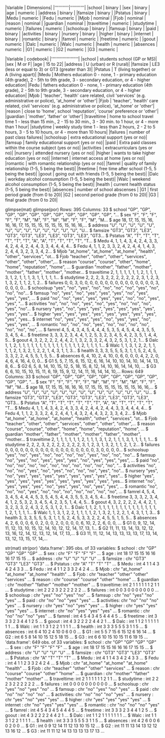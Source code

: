 |Variable   | Dimensions|
|'''''''''''|'''''''''''|
|school     | binary    |
|sex        | binary    |
|age        | numeric   |
|address    | binary    |
|famsize    | binary    |
|Pstatus    | binary    |
|Medu       | numeric   |
|Fedu       | numeric   |
|Mjob       | nominal   |
|Fjob       | nominal   |
|reason     | nominal   |
|guardian   | nominal   |
|traveltime | numeric   |
|studytime  | numeric   |
|failures   | numeric   |
|schoolsup  | binary    |
|famsup     | binary    |
|paid       | binary    |
|activities | binary    |
|nursery    | binary    |
|higher     | binary    |
|internet   | binary    |
|romantic   | binary    |
|famrel     | numeric   |
|freetime   | numeric   |
|goout      | numeric   |
|Dalc       | numeric   |
|Walc       | numeric   |
|health     | numeric   |
|absences   | numeric   |
|G1         | numeric   |
|G2         | numeric   |
|G3         | numeric   |


|Variable | codebook|
|'''''''''''''''''''''|
|school | students school (GP or MS)|
|sex | M or F|
|age | 15 to 22|
|address | U (urban) or R (rural)|
|famsize | LE3 (less or equal to 3) or GT3 (greater than 3)|
|Pstatus | T (living together) or A (living apart)|
|Medu | Mothers education  0 - none, 1 - primary education (4th grade), 2 - 5th to 9th grade, 3 - secondary education, or 4 - higher education|
|Fedu | fathers education  0 - none, 1 - primary education (4th grade), 2 - 5th to 9th grade, 3 - secondary education, or 4 - higher education|
|Mjob | 'teacher', 'health' care related, civil 'services' (e.g. administrative or police), 'at_home' or 'other'|
|Fjob | 'teacher', 'health' care related, civil 'services' (e.g. administrative or police), 'at_home' or 'other'|
|reason | close to 'home', school 'reputation', 'course' preference or 'other'|
|guardian | 'mother', 'father' or 'other'|
|traveltime | home to school travel time 1 - less than 15 min., 2 - 15 to 30 min., 3 - 30 min. to 1 hour, or 4 - more than 1 hour|
|studytime | weekly study time 1 - less than 2 hours, 2 - 2 to 5 hours, 3 - 5 to 10 hours, or 4 - more than 10 hours|
|failures | number of past class failures|
|schoolsup | extra educational support (yes or no)|
|famsup | family educational support (yes or no)|
|paid | Extra paid classes within the course subject (yes or no)|
|activities | extracurriculars (yes or no)|
|nursery | attended nursery (yes or no)|
|higher | wants to take higher education (yes or no)|
|internet | internet access at home (yes or no)|
|romantic | with romantic relationship (yes or no)|
|famrel | quality of family relationship (1-5, 5 being the best)|
|freetime | free time after school (1-5, 5 being the best)|
|goout | going out with friends (1-5, 5 being the best)|
|Dalc | workday alcohol consumption (1-5, 5 being the best)|
|Walc | weekend alcohol consumption (1-5, 5 being the best)|
|health | current health status (1-5, 5 being the best)|
|absences | number of school abscenses |
|G1 | first period grade (from 0 to 20)|
|G2 | second period grade (from 0 to 20)|
|G3 | final grade (from 0 to 20)|


glimpse(mat)
glimpse(por)
Rows: 395
Columns: 33
$ school     <chr> "GP", "GP", "GP", "GP", "GP", "GP", "GP", "GP", "GP", "GP", "GP", "...
$ sex        <chr> "F", "F", "F", "F", "F", "M", "M", "F", "M", "M", "F", "F", "M", "M...
$ age        <int> 18, 17, 15, 15, 16, 16, 16, 17, 15, 15, 15, 15, 15, 15, 15, 16, 16,...
$ address    <chr> "U", "U", "U", "U", "U", "U", "U", "U", "U", "U", "U", "U", "U", "U...
$ famsize    <chr> "GT3", "GT3", "LE3", "GT3", "GT3", "LE3", "LE3", "GT3", "LE3", "GT3...
$ Pstatus    <chr> "A", "T", "T", "T", "T", "T", "T", "A", "A", "T", "T", "T", "T", "T...
$ Medu       <int> 4, 1, 1, 4, 3, 4, 2, 4, 3, 3, 4, 2, 4, 4, 2, 4, 4, 3, 3, 4, 4, 4, 4...
$ Fedu       <int> 4, 1, 1, 2, 3, 3, 2, 4, 2, 4, 4, 1, 4, 3, 2, 4, 4, 3, 2, 3, 3, 4, 2...
$ Mjob       <chr> "at_home", "at_home", "at_home", "health", "other", "services", "ot...
$ Fjob       <chr> "teacher", "other", "other", "services", "other", "other", "other",...
$ reason     <chr> "course", "course", "other", "home", "home", "reputation", "home", ...
$ guardian   <chr> "mother", "father", "mother", "mother", "father", "mother", "mother...
$ traveltime <int> 2, 1, 1, 1, 1, 1, 1, 2, 1, 1, 1, 3, 1, 2, 1, 1, 1, 3, 1, 1, 1, 1, 1...
$ studytime  <int> 2, 2, 2, 3, 2, 2, 2, 2, 2, 2, 2, 3, 1, 2, 3, 1, 3, 2, 1, 1, 2, 1, 2...
$ failures   <int> 0, 0, 3, 0, 0, 0, 0, 0, 0, 0, 0, 0, 0, 0, 0, 0, 0, 0, 3, 0, 0, 0, 0...
$ schoolsup  <chr> "yes", "no", "yes", "no", "no", "no", "no", "yes", "no", "no", "no"...
$ famsup     <chr> "no", "yes", "no", "yes", "yes", "yes", "no", "yes", "yes", "yes", ...
$ paid       <chr> "no", "no", "yes", "yes", "yes", "yes", "no", "no", "yes", "yes", "...
$ activities <chr> "no", "no", "no", "yes", "no", "yes", "no", "no", "no", "yes", "no"...
$ nursery    <chr> "yes", "no", "yes", "yes", "yes", "yes", "yes", "yes", "yes", "yes"...
$ higher     <chr> "yes", "yes", "yes", "yes", "yes", "yes", "yes", "yes", "yes", "yes...
$ internet   <chr> "no", "yes", "yes", "yes", "no", "yes", "yes", "no", "yes", "yes", ...
$ romantic   <chr> "no", "no", "no", "yes", "no", "no", "no", "no", "no", "no", "no", ...
$ famrel     <int> 4, 5, 4, 3, 4, 5, 4, 4, 4, 5, 3, 5, 4, 5, 4, 4, 3, 5, 5, 3, 4, 5, 4...
$ freetime   <int> 3, 3, 3, 2, 3, 4, 4, 1, 2, 5, 3, 2, 3, 4, 5, 4, 2, 3, 5, 1, 4, 4, 5...
$ goout      <int> 4, 3, 2, 2, 2, 2, 4, 4, 2, 1, 3, 2, 3, 3, 2, 4, 3, 2, 5, 3, 1, 2, 1...
$ Dalc       <int> 1, 1, 2, 1, 1, 1, 1, 1, 1, 1, 1, 1, 1, 1, 1, 1, 1, 1, 2, 1, 1, 1, 1...
$ Walc       <int> 1, 1, 3, 1, 2, 2, 1, 1, 1, 1, 2, 1, 3, 2, 1, 2, 2, 1, 4, 3, 1, 1, 3...
$ health     <int> 3, 3, 3, 5, 5, 5, 3, 1, 1, 5, 2, 4, 5, 3, 3, 2, 2, 4, 5, 5, 1, 5, 5...
$ absences   <int> 6, 4, 10, 2, 4, 10, 0, 6, 0, 0, 0, 4, 2, 2, 0, 4, 6, 4, 16, 4, 0, 0...
$ G1         <int> 5, 5, 7, 15, 6, 15, 12, 6, 16, 14, 10, 10, 14, 10, 14, 14, 13, 8, 6...
$ G2         <int> 6, 5, 8, 14, 10, 15, 12, 5, 18, 15, 8, 12, 14, 10, 16, 14, 14, 10, ...
$ G3         <int> 6, 6, 10, 15, 10, 15, 11, 6, 19, 15, 9, 12, 14, 11, 16, 14, 14, 10,...
Rows: 649
Columns: 33
$ school     <chr> "GP", "GP", "GP", "GP", "GP", "GP", "GP", "GP", "GP", "GP", "GP", "...
$ sex        <chr> "F", "F", "F", "F", "F", "M", "M", "F", "M", "M", "F", "F", "M", "M...
$ age        <int> 18, 17, 15, 15, 16, 16, 16, 17, 15, 15, 15, 15, 15, 15, 15, 16, 16,...
$ address    <chr> "U", "U", "U", "U", "U", "U", "U", "U", "U", "U", "U", "U", "U", "U...
$ famsize    <chr> "GT3", "GT3", "LE3", "GT3", "GT3", "LE3", "LE3", "GT3", "LE3", "GT3...
$ Pstatus    <chr> "A", "T", "T", "T", "T", "T", "T", "A", "A", "T", "T", "T", "T", "T...
$ Medu       <int> 4, 1, 1, 4, 3, 4, 2, 4, 3, 3, 4, 2, 4, 4, 2, 4, 4, 3, 3, 4, 4, 4, 4...
$ Fedu       <int> 4, 1, 1, 2, 3, 3, 2, 4, 2, 4, 4, 1, 4, 3, 2, 4, 4, 3, 2, 3, 3, 4, 2...
$ Mjob       <chr> "at_home", "at_home", "at_home", "health", "other", "services", "ot...
$ Fjob       <chr> "teacher", "other", "other", "services", "other", "other", "other",...
$ reason     <chr> "course", "course", "other", "home", "home", "reputation", "home", ...
$ guardian   <chr> "mother", "father", "mother", "mother", "father", "mother", "mother...
$ traveltime <int> 2, 1, 1, 1, 1, 1, 1, 2, 1, 1, 1, 3, 1, 2, 1, 1, 1, 3, 1, 1, 1, 1, 1...
$ studytime  <int> 2, 2, 2, 3, 2, 2, 2, 2, 2, 2, 2, 3, 1, 2, 3, 1, 3, 2, 1, 1, 2, 1, 2...
$ failures   <int> 0, 0, 0, 0, 0, 0, 0, 0, 0, 0, 0, 0, 0, 0, 0, 0, 0, 0, 3, 0, 0, 0, 0...
$ schoolsup  <chr> "yes", "no", "yes", "no", "no", "no", "no", "yes", "no", "no", "no"...
$ famsup     <chr> "no", "yes", "no", "yes", "yes", "yes", "no", "yes", "yes", "yes", ...
$ paid       <chr> "no", "no", "no", "no", "no", "no", "no", "no", "no", "no", "no", "...
$ activities <chr> "no", "no", "no", "yes", "no", "yes", "no", "no", "no", "yes", "no"...
$ nursery    <chr> "yes", "no", "yes", "yes", "yes", "yes", "yes", "yes", "yes", "yes"...
$ higher     <chr> "yes", "yes", "yes", "yes", "yes", "yes", "yes", "yes", "yes", "yes...
$ internet   <chr> "no", "yes", "yes", "yes", "no", "yes", "yes", "no", "yes", "yes", ...
$ romantic   <chr> "no", "no", "no", "yes", "no", "no", "no", "no", "no", "no", "no", ...
$ famrel     <int> 4, 5, 4, 3, 4, 5, 4, 4, 4, 5, 3, 5, 4, 5, 4, 4, 3, 5, 5, 3, 4, 5, 4...
$ freetime   <int> 3, 3, 3, 2, 3, 4, 4, 1, 2, 5, 3, 2, 3, 4, 5, 4, 2, 3, 5, 1, 4, 4, 5...
$ goout      <int> 4, 3, 2, 2, 2, 2, 4, 4, 2, 1, 3, 2, 3, 3, 2, 4, 3, 2, 5, 3, 1, 2, 1...
$ Dalc       <int> 1, 1, 2, 1, 1, 1, 1, 1, 1, 1, 1, 1, 1, 1, 1, 1, 1, 1, 2, 1, 1, 1, 1...
$ Walc       <int> 1, 1, 3, 1, 2, 2, 1, 1, 1, 1, 2, 1, 3, 2, 1, 2, 2, 1, 4, 3, 1, 1, 3...
$ health     <int> 3, 3, 3, 5, 5, 5, 3, 1, 1, 5, 2, 4, 5, 3, 3, 2, 2, 4, 5, 5, 1, 5, 5...
$ absences   <int> 4, 2, 6, 0, 0, 6, 0, 2, 0, 0, 2, 0, 0, 0, 0, 6, 10, 2, 2, 6, 0, 0, ...
$ G1         <int> 0, 9, 12, 14, 11, 12, 13, 10, 15, 12, 14, 10, 12, 12, 14, 17, 13, 1...
$ G2         <int> 11, 11, 13, 14, 13, 12, 12, 13, 16, 12, 14, 12, 13, 12, 14, 17, 13,...
$ G3         <int> 11, 11, 12, 14, 13, 13, 13, 13, 17, 13, 14, 13, 12, 13, 15, 17, 14,...

str(mat)
str(por)
'data.frame':	395 obs. of  33 variables:
 $ school    : chr  "GP" "GP" "GP" "GP" ...
 $ sex       : chr  "F" "F" "F" "F" ...
 $ age       : int  18 17 15 15 16 16 16 17 15 15 ...
 $ address   : chr  "U" "U" "U" "U" ...
 $ famsize   : chr  "GT3" "GT3" "LE3" "GT3" ...
 $ Pstatus   : chr  "A" "T" "T" "T" ...
 $ Medu      : int  4 1 1 4 3 4 2 4 3 3 ...
 $ Fedu      : int  4 1 1 2 3 3 2 4 2 4 ...
 $ Mjob      : chr  "at_home" "at_home" "at_home" "health" ...
 $ Fjob      : chr  "teacher" "other" "other" "services" ...
 $ reason    : chr  "course" "course" "other" "home" ...
 $ guardian  : chr  "mother" "father" "mother" "mother" ...
 $ traveltime: int  2 1 1 1 1 1 1 2 1 1 ...
 $ studytime : int  2 2 2 3 2 2 2 2 2 2 ...
 $ failures  : int  0 0 3 0 0 0 0 0 0 0 ...
 $ schoolsup : chr  "yes" "no" "yes" "no" ...
 $ famsup    : chr  "no" "yes" "no" "yes" ...
 $ paid      : chr  "no" "no" "yes" "yes" ...
 $ activities: chr  "no" "no" "no" "yes" ...
 $ nursery   : chr  "yes" "no" "yes" "yes" ...
 $ higher    : chr  "yes" "yes" "yes" "yes" ...
 $ internet  : chr  "no" "yes" "yes" "yes" ...
 $ romantic  : chr  "no" "no" "no" "yes" ...
 $ famrel    : int  4 5 4 3 4 5 4 4 4 5 ...
 $ freetime  : int  3 3 3 2 3 4 4 1 2 5 ...
 $ goout     : int  4 3 2 2 2 2 4 4 2 1 ...
 $ Dalc      : int  1 1 2 1 1 1 1 1 1 1 ...
 $ Walc      : int  1 1 3 1 2 2 1 1 1 1 ...
 $ health    : int  3 3 3 5 5 5 3 1 1 5 ...
 $ absences  : int  6 4 10 2 4 10 0 6 0 0 ...
 $ G1        : int  5 5 7 15 6 15 12 6 16 14 ...
 $ G2        : int  6 5 8 14 10 15 12 5 18 15 ...
 $ G3        : int  6 6 10 15 10 15 11 6 19 15 ...
'data.frame':	649 obs. of  33 variables:
 $ school    : chr  "GP" "GP" "GP" "GP" ...
 $ sex       : chr  "F" "F" "F" "F" ...
 $ age       : int  18 17 15 15 16 16 16 17 15 15 ...
 $ address   : chr  "U" "U" "U" "U" ...
 $ famsize   : chr  "GT3" "GT3" "LE3" "GT3" ...
 $ Pstatus   : chr  "A" "T" "T" "T" ...
 $ Medu      : int  4 1 1 4 3 4 2 4 3 3 ...
 $ Fedu      : int  4 1 1 2 3 3 2 4 2 4 ...
 $ Mjob      : chr  "at_home" "at_home" "at_home" "health" ...
 $ Fjob      : chr  "teacher" "other" "other" "services" ...
 $ reason    : chr  "course" "course" "other" "home" ...
 $ guardian  : chr  "mother" "father" "mother" "mother" ...
 $ traveltime: int  2 1 1 1 1 1 1 2 1 1 ...
 $ studytime : int  2 2 2 3 2 2 2 2 2 2 ...
 $ failures  : int  0 0 0 0 0 0 0 0 0 0 ...
 $ schoolsup : chr  "yes" "no" "yes" "no" ...
 $ famsup    : chr  "no" "yes" "no" "yes" ...
 $ paid      : chr  "no" "no" "no" "no" ...
 $ activities: chr  "no" "no" "no" "yes" ...
 $ nursery   : chr  "yes" "no" "yes" "yes" ...
 $ higher    : chr  "yes" "yes" "yes" "yes" ...
 $ internet  : chr  "no" "yes" "yes" "yes" ...
 $ romantic  : chr  "no" "no" "no" "yes" ...
 $ famrel    : int  4 5 4 3 4 5 4 4 4 5 ...
 $ freetime  : int  3 3 3 2 3 4 4 1 2 5 ...
 $ goout     : int  4 3 2 2 2 2 4 4 2 1 ...
 $ Dalc      : int  1 1 2 1 1 1 1 1 1 1 ...
 $ Walc      : int  1 1 3 1 2 2 1 1 1 1 ...
 $ health    : int  3 3 3 5 5 5 3 1 1 5 ...
 $ absences  : int  4 2 6 0 0 6 0 2 0 0 ...
 $ G1        : int  0 9 12 14 11 12 13 10 15 12 ...
 $ G2        : int  11 11 13 14 13 12 12 13 16 12 ...
 $ G3        : int  11 11 12 14 13 13 13 13 17 13 ...
